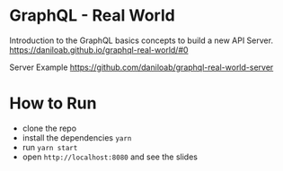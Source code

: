 # GraphQL - Real World

Introduction to the GraphQL basics concepts to build a new API Server. https://daniloab.github.io/graphql-real-world/#0

Server Example https://github.com/daniloab/graphql-real-world-server

# How to Run
- clone the repo
- install the dependencies `yarn`
- run `yarn start`
- open `http://localhost:8080` and see the slides

